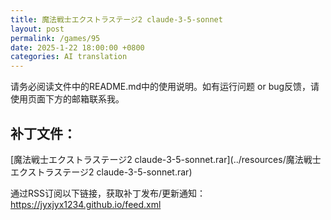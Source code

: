 ```yaml
---
title: 魔法戦士エクストラステージ2 claude-3-5-sonnet
layout: post
permalink: /games/95
date: 2025-1-22 18:00:00 +0800
categories: AI translation
---
```



请务必阅读文件中的README.md中的使用说明。如有运行问题 or bug反馈，请使用页面下方的邮箱联系我。

## 补丁文件：

[魔法戦士エクストラステージ2 claude-3-5-sonnet.rar](../resources/魔法戦士エクストラステージ2 claude-3-5-sonnet.rar)

 

通过RSS订阅以下链接，获取补丁发布/更新通知：https://jyxjyx1234.github.io/feed.xml

